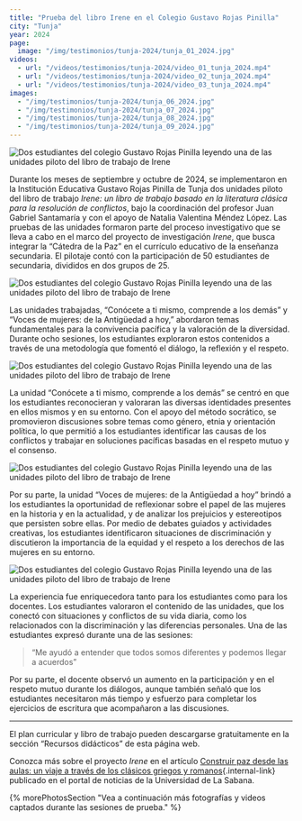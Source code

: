 ```yaml
---
title: "Prueba del libro Irene en el Colegio Gustavo Rojas Pinilla"
city: "Tunja"
year: 2024
page:
  image: "/img/testimonios/tunja-2024/tunja_01_2024.jpg"
videos:
  - url: "/videos/testimonios/tunja-2024/video_01_tunja_2024.mp4"
  - url: "/videos/testimonios/tunja-2024/video_02_tunja_2024.mp4"
  - url: "/videos/testimonios/tunja-2024/video_03_tunja_2024.mp4"
images:
  - "/img/testimonios/tunja-2024/tunja_06_2024.jpg"
  - "/img/testimonios/tunja-2024/tunja_07_2024.jpg"
  - "/img/testimonios/tunja-2024/tunja_08_2024.jpg"
  - "/img/testimonios/tunja-2024/tunja_09_2024.jpg"
---
```


<img src="/img/testimonios/tunja-2024/tunja_01_2024.jpg" alt="Dos estudiantes del colegio Gustavo Rojas Pinilla leyendo una de las unidades piloto del libro de trabajo de Irene" class="testimonial-image">

Durante los meses de septiembre y octubre de 2024, se implementaron en la Institución Educativa Gustavo Rojas Pinilla de Tunja dos unidades piloto del libro de trabajo *Irene: un libro de trabajo basado en la literatura clásica para la resolución de conflictos*, bajo la coordinación del profesor Juan Gabriel Santamaría y con el apoyo de Natalia Valentina Méndez López. Las pruebas de las unidades formaron parte del proceso investigativo que se lleva a cabo en el marco del proyecto de investigación *Irene*, que busca integrar la “Cátedra de la Paz” en el currículo educativo de la enseñanza secundaria. El pilotaje contó con la participación de 50 estudiantes de secundaria, divididos en dos grupos de 25.

<img src="/img/testimonios/tunja-2024/tunja_02_2024.jpg" alt="Dos estudiantes del colegio Gustavo Rojas Pinilla leyendo una de las unidades piloto del libro de trabajo de Irene" class="testimonial-image">

Las unidades trabajadas, “Conócete a ti mismo, comprende a los demás” y “Voces de mujeres: de la Antigüedad a hoy,” abordaron temas fundamentales para la convivencia pacífica y la valoración de la diversidad. Durante ocho sesiones, los estudiantes exploraron estos contenidos a través de una metodología que fomentó el diálogo, la reflexión y el respeto.

<img src="/img/testimonios/tunja-2024/tunja_03_2024.jpg" alt="Dos estudiantes del colegio Gustavo Rojas Pinilla leyendo una de las unidades piloto del libro de trabajo de Irene" class="testimonial-image">

La unidad “Conócete a ti mismo, comprende a los demás” se centró en que los estudiantes reconocieran y valoraran las diversas identidades presentes en ellos mismos y en su entorno. Con el apoyo del método socrático, se promovieron discusiones sobre temas como género, etnia y orientación política, lo que permitió a los estudiantes identificar las causas de los conflictos y trabajar en soluciones pacíficas basadas en el respeto mutuo y el consenso.

<img src="/img/testimonios/tunja-2024/tunja_04_2024.jpg" alt="Dos estudiantes del colegio Gustavo Rojas Pinilla leyendo una de las unidades piloto del libro de trabajo de Irene" class="testimonial-image">

Por su parte, la unidad “Voces de mujeres: de la Antigüedad a hoy” brindó a los estudiantes la oportunidad de reflexionar sobre el papel de las mujeres en la historia y en la actualidad, y de analizar los prejuicios y estereotipos que persisten sobre ellas. Por medio de debates guiados y actividades creativas, los estudiantes identificaron situaciones de discriminación y discutieron la importancia de la equidad y el respeto a los derechos de las mujeres en su entorno.

<img src="/img/testimonios/tunja-2024/tunja_05_2024.jpg" alt="Dos estudiantes del colegio Gustavo Rojas Pinilla leyendo una de las unidades piloto del libro de trabajo de Irene" class="testimonial-image">

La experiencia fue enriquecedora tanto para los estudiantes como para los docentes. Los estudiantes valoraron el contenido de las unidades, que los conectó con situaciones y conflictos de su vida diaria, como los relacionados con la discriminación y las diferencias personales. Una de las estudiantes expresó durante una de las sesiones:

> “Me ayudó a entender que todos somos diferentes y podemos llegar a acuerdos”

Por su parte, el docente observó un aumento en la participación y en el respeto mutuo durante los diálogos, aunque también señaló que los estudiantes necesitaron más tiempo y esfuerzo para completar los ejercicios de escritura que acompañaron a las discusiones.

<hr class="solid">

El plan curricular y libro de trabajo pueden descargarse gratuitamente en la sección “Recursos didácticos” de esta página web.

Conozca más sobre el proyecto *Irene* en el artículo [Construir paz desde las aulas: un viaje a través de los clásicos griegos y romanos](https://www.unisabana.edu.co/portaldenoticias/paso-en-la-sabana/construir-paz-desde-las-aulas-un-viaje-a-traves-de-los-clasicos-griegos-y-romanos/){.internal-link} publicado en el portal de noticias de la Universidad de La Sabana.

{% morePhotosSection "Vea a continuación más fotografías y videos captados durante las sesiones de prueba." %}

